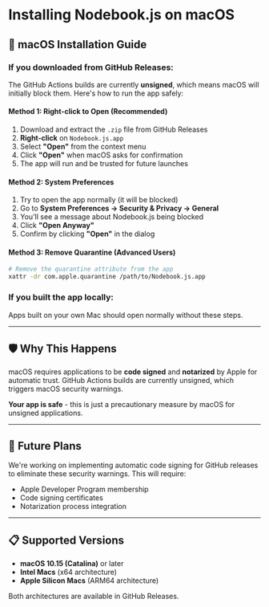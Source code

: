 # Installing Nodebook.js on macOS

## 🍎 macOS Installation Guide

### **If you downloaded from GitHub Releases:**

The GitHub Actions builds are currently **unsigned**, which means macOS will initially block them. Here's how to run the app safely:

#### **Method 1: Right-click to Open (Recommended)**
1. Download and extract the `.zip` file from GitHub Releases
2. **Right-click** on `Nodebook.js.app`
3. Select **"Open"** from the context menu
4. Click **"Open"** when macOS asks for confirmation
5. The app will run and be trusted for future launches

#### **Method 2: System Preferences**
1. Try to open the app normally (it will be blocked)
2. Go to **System Preferences → Security & Privacy → General**
3. You'll see a message about Nodebook.js being blocked
4. Click **"Open Anyway"**
5. Confirm by clicking **"Open"** in the dialog

#### **Method 3: Remove Quarantine (Advanced Users)**
```bash
# Remove the quarantine attribute from the app
xattr -dr com.apple.quarantine /path/to/Nodebook.js.app
```

### **If you built the app locally:**
Apps built on your own Mac should open normally without these steps.

---

## 🛡️ Why This Happens

macOS requires applications to be **code signed** and **notarized** by Apple for automatic trust. GitHub Actions builds are currently unsigned, which triggers macOS security warnings.

**Your app is safe** - this is just a precautionary measure by macOS for unsigned applications.

---

## 🔮 Future Plans

We're working on implementing automatic code signing for GitHub releases to eliminate these security warnings. This will require:

- Apple Developer Program membership
- Code signing certificates 
- Notarization process integration

---

## 📋 Supported Versions

- **macOS 10.15 (Catalina)** or later
- **Intel Macs** (x64 architecture)
- **Apple Silicon Macs** (ARM64 architecture)

Both architectures are available in GitHub Releases.
